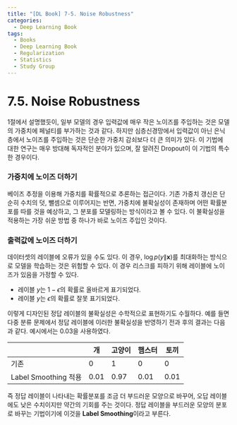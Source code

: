 ```yaml
---
title: "[DL Book] 7-5. Noise Robustness"
categories:
  - Deep Learning Book
tags:
  - Books
  - Deep Learning Book
  - Regularization
  - Statistics
  - Study Group
---
```


# 7.5. Noise Robustness

1절에서 설명했듯이, 일부 모델의 경우 입력값에 매우 작은 노이즈를 주입하는 것은 모델의 가중치에 페널티를 부가하는 것과 같다. 하지만 심층신경망에서 입력값이 아닌 은닉층에서 노이즈를 주입하는 것은 단순한 가중치 감쇠보다 더 큰 의미가 있다. 이 기법에 대한 연구는 매우 방대해 독자적인 분야가 있으며, 잘 알려진 Dropout이 이 기법의 특수한 경우이다.

### 가중치에 노이즈 더하기

베이즈 추정을 이용해 가중치를 확률적으로 추론하는 접근이다. 기존 가중치 갱신은 단순히 수치의 덧, 뺄셈으로 이루어지는 반면, 가중치에 불확실성이 존재하며 어떤 확률분포를 따를 것을 예상하고, 그 분포를 모델링하는 방식이라고 볼 수 있다. 이 불확실성을 적용하는 가장 쉬운 방법 중 하나가 바로 노이즈 주입인 것이다.

### 출력값에 노이즈 더하기

데이터셋의 레이블에 오류가 있을 수도 있다. 이 경우, $\log p(y\|\boldsymbol x)$를 최대화하는 방식으로 모델을 학습하는 것은 위험할 수 있다. 이 경우 리스크를 피하기 위해 레이블에 노이즈가 있음을 가정할 수 있다.

- 레이블 $y$는 $1-\epsilon$의 확률로 올바르게 표기되었다.
- 레이블 $y$는 $\epsilon$의 확률로 잘못 표기되었다.

이렇게 디자인된 정답 레이블의 불확실성은 수학적으로 표현하기도 수월하다. 예를 들면 다중 분류 문제에서 정답 레이블에 이러한 불확실성을 반영하기 전과 후의 결과는 다음과 같다. 예시에서는 $0.03$을 사용하였다.


|  | 개 | 고양이 | 햄스터 | 토끼 |
| --- | --- | --- | --- | --- |
| 기존 | 0 | 1 | 0 | 0 |
| Label Smoothing 적용 | 0.01 | 0.97 | 0.01 | 0.01 |


즉 정답 레이블이 나타내는 확률분포를 조금 더 부드러운 모양으로 바꾸어, 오답 레이블에도 낮은 수치이지만 약간의 기회를 주는 것이다. 정답 레이블을 부드러운 모양의 분포로 바꾸는 기법이기에 이것을 **Label Smoothing**이라고 부른다.